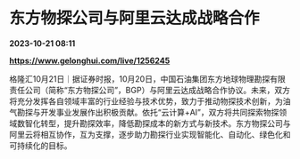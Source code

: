 # 东方物探公司与阿里云达成战略合作

**2023-10-21 08:11**

**https://www.gelonghui.com/live/1256245**

格隆汇10月21日｜据证券时报，10月20日，中国石油集团东方地球物理勘探有限责任公司（简称“东方物探公司”，BGP）与阿里云达成战略合作协议。未来，双方将充分发挥各自领域丰富的行业经验与技术优势，致力于推动物探技术创新，为油气勘探与开发事业发展作出积极贡献。依托“云计算+AI”，双方将共同探索物探领域数智化转型，提升勘探效率，降低勘探成本的新方式与新技术。东方物探公司与阿里云将相互协作，互为支撑，逐步助力勘探行业实现智能化、自动化、绿色化和可持续化的目标。